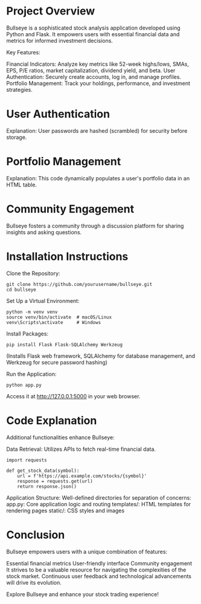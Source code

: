 # Project Overview

Bullseye is a sophisticated stock analysis application developed using Python and Flask. It empowers users with essential financial data and metrics for informed investment decisions.

Key Features:

Financial Indicators: Analyze key metrics like 52-week highs/lows, SMAs, EPS, P/E ratios, market capitalization, dividend yield, and beta.
User Authentication: Securely create accounts, log in, and manage profiles.
Portfolio Management: Track your holdings, performance, and investment strategies.
# User Authentication

Explanation: User passwords are hashed (scrambled) for security before storage.

# Portfolio Management

Explanation: This code dynamically populates a user's portfolio data in an HTML table.

# Community Engagement

Bullseye fosters a community through a discussion platform for sharing insights and asking questions.

# Installation Instructions

Clone the Repository:
```
git clone https://github.com/yourusername/bullseye.git
cd bullseye
```
Set Up a Virtual Environment:
```
python -m venv venv
source venv/bin/activate  # macOS/Linux
venv\Scripts\activate     # Windows
```
Install Packages:
```
pip install Flask Flask-SQLAlchemy Werkzeug
```
(Installs Flask web framework, SQLAlchemy for database management, and Werkzeug for secure password hashing)

Run the Application:
```
python app.py
```
Access it at http://127.0.0.1:5000 in your web browser.

# Code Explanation

Additional functionalities enhance Bullseye:

Data Retrieval: Utilizes APIs to fetch real-time financial data.
```
import requests

def get_stock_data(symbol):
    url = f'https://api.example.com/stocks/{symbol}'
    response = requests.get(url)
    return response.json()
```

Application Structure: Well-defined directories for separation of concerns:
app.py: Core application logic and routing
templates/: HTML templates for rendering pages
static/: CSS styles and images
# Conclusion

Bullseye empowers users with a unique combination of features:

Essential financial metrics
User-friendly interface
Community engagement
It strives to be a valuable resource for navigating the complexities of the stock market. Continuous user feedback and technological advancements will drive its evolution.

Explore Bullseye and enhance your stock trading experience!
